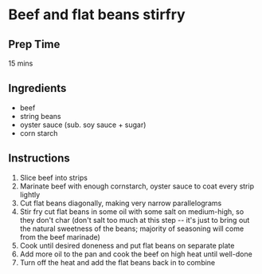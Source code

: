 # Beef and flat beans stirfry

## Prep Time
15 mins

## Ingredients
- beef
- string beans 
- oyster sauce (sub. soy sauce + sugar)
- corn starch

## Instructions
1. Slice beef into strips
2. Marinate beef with enough cornstarch, oyster sauce to coat every strip lightly 
3. Cut flat beans diagonally, making very narrow parallelograms
4. Stir fry cut flat beans in some oil with some salt on medium-high, so they don't char (don't salt too much at this step -- it's just to bring out the natural sweetness of the beans; majority of seasoning will come from the beef marinade)
4. Cook until desired doneness and put flat beans on separate plate
5. Add more oil to the pan and cook the beef on high heat until well-done 
6. Turn off the heat and add the flat beans back in to combine